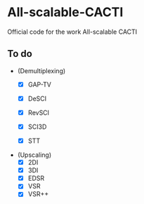 # All-scalable-CACTI
Official code for the work All-scalable CACTI



## To do
- \(Demultiplexing)
	- [x] GAP-TV
	- [x] DeSCI
	- [x] RevSCI
	- [x] SCI3D
    - [x] STT


- \(Upscaling)
	- [x] 2DI
	- [x] 3DI
	- [x] EDSR
    - [x] VSR
    - [x] VSR++
